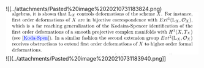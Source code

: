 












![[../attachments/Pasted%20image%2020210731183824.png) ![](../attachments/Pasted%20image%2020210731183914.png) ![](../attachments/Pasted%20image%2020210731183940.png]]
